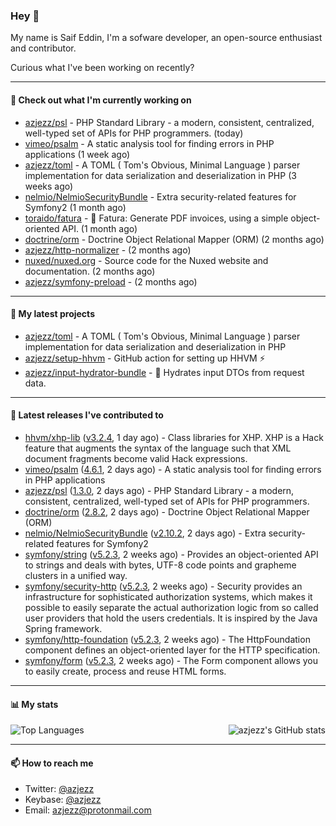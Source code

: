 ### Hey 👋

My name is Saif Eddin, I'm a sofware developer, an open-source enthusiast and contributor.

Curious what I've been working on recently?

---

#### 👷 Check out what I'm currently working on

- [azjezz/psl](https://github.com/azjezz/psl) - PHP Standard Library - a modern, consistent, centralized, well-typed set of APIs for PHP programmers. (today)
- [vimeo/psalm](https://github.com/vimeo/psalm) - A static analysis tool for finding errors in PHP applications (1 week ago)
- [azjezz/toml](https://github.com/azjezz/toml) - A TOML ( Tom&#39;s Obvious, Minimal Language ) parser implementation for data serialization and deserialization in PHP (3 weeks ago)
- [nelmio/NelmioSecurityBundle](https://github.com/nelmio/NelmioSecurityBundle) - Extra security-related features for Symfony2 (1 month ago)
- [toraido/fatura](https://github.com/toraido/fatura) - 📝 Fatura: Generate PDF invoices, using a simple object-oriented API. (1 month ago)
- [doctrine/orm](https://github.com/doctrine/orm) - Doctrine Object Relational Mapper (ORM) (2 months ago)
- [azjezz/http-normalizer](https://github.com/azjezz/http-normalizer) -  (2 months ago)
- [nuxed/nuxed.org](https://github.com/nuxed/nuxed.org) - Source code for the Nuxed website and documentation. (2 months ago)
- [azjezz/symfony-preload](https://github.com/azjezz/symfony-preload) -  (2 months ago)

---

#### 🌱 My latest projects

- [azjezz/toml](https://github.com/azjezz/toml) - A TOML ( Tom&#39;s Obvious, Minimal Language ) parser implementation for data serialization and deserialization in PHP
- [azjezz/setup-hhvm](https://github.com/azjezz/setup-hhvm) - GitHub action for setting up HHVM  ⚡
- [azjezz/input-hydrator-bundle](https://github.com/azjezz/input-hydrator-bundle) - 🧱 Hydrates input DTOs from request data. 

---

#### 🔭 Latest releases I've contributed to

- [hhvm/xhp-lib](https://github.com/hhvm/xhp-lib) ([v3.2.4](https://github.com/hhvm/xhp-lib/releases/tag/v3.2.4), 1 day ago) - Class libraries for XHP. XHP is a Hack feature that augments the syntax of the language such that XML document fragments become valid Hack expressions.
- [vimeo/psalm](https://github.com/vimeo/psalm) ([4.6.1](https://github.com/vimeo/psalm/releases/tag/4.6.1), 2 days ago) - A static analysis tool for finding errors in PHP applications
- [azjezz/psl](https://github.com/azjezz/psl) ([1.3.0](https://github.com/azjezz/psl/releases/tag/1.3.0), 2 days ago) - PHP Standard Library - a modern, consistent, centralized, well-typed set of APIs for PHP programmers.
- [doctrine/orm](https://github.com/doctrine/orm) ([2.8.2](https://github.com/doctrine/orm/releases/tag/2.8.2), 2 days ago) - Doctrine Object Relational Mapper (ORM)
- [nelmio/NelmioSecurityBundle](https://github.com/nelmio/NelmioSecurityBundle) ([v2.10.2](https://github.com/nelmio/NelmioSecurityBundle/releases/tag/v2.10.2), 2 days ago) - Extra security-related features for Symfony2
- [symfony/string](https://github.com/symfony/string) ([v5.2.3](https://github.com/symfony/string/releases/tag/v5.2.3), 2 weeks ago) - Provides an object-oriented API to strings and deals with bytes, UTF-8 code points and grapheme clusters in a unified way.
- [symfony/security-http](https://github.com/symfony/security-http) ([v5.2.3](https://github.com/symfony/security-http/releases/tag/v5.2.3), 2 weeks ago) - Security provides an infrastructure for sophisticated authorization systems, which makes it possible to easily separate the actual authorization logic from so called user providers that hold the users credentials. It is inspired by the Java Spring framework.
- [symfony/http-foundation](https://github.com/symfony/http-foundation) ([v5.2.3](https://github.com/symfony/http-foundation/releases/tag/v5.2.3), 2 weeks ago) - The HttpFoundation component defines an object-oriented layer for the HTTP specification.
- [symfony/form](https://github.com/symfony/form) ([v5.2.3](https://github.com/symfony/form/releases/tag/v5.2.3), 2 weeks ago) - The Form component allows you to easily create, process and reuse HTML forms.

---

#### 📊 My stats

<img align="right" alt="azjezz's GitHub stats" src="https://github-readme-stats.vercel.app/api?username=azjezz&count_private=1&show_icons=true&" />

![Top Languages](https://github-readme-stats.vercel.app/api/top-langs/?username=azjezz)

---

#### 📫 How to reach me

- Twitter: [@azjezz](https://twitter.com/azjezz)
- Keybase: [@azjezz](https://keybase.io/azjezz)
- Email: [azjezz@protonmail.com](mailto://azjezz@protonmail.com)
